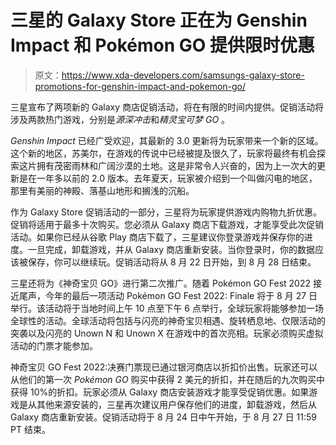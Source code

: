 # 三星的 Galaxy Store 正在为 Genshin Impact 和 Pokémon GO 提供限时优惠

> 原文：<https://www.xda-developers.com/samsungs-galaxy-store-promotions-for-genshin-impact-and-pokemon-go/>

三星宣布了两项新的 Galaxy 商店促销活动，将在有限的时间内提供。促销活动将涉及两款热门游戏，分别是*源深冲击*和*精灵宝可梦 GO* 。

*Genshin Impact* 已经广受欢迎，其最新的 3.0 更新将为玩家带来一个新的区域。这个新的地区，苏美尔，在游戏的传说中已经被提及很久了，玩家将最终有机会探索这片拥有茂密雨林和广阔沙漠的土地。这是非常令人兴奋的，因为上一次大的更新是在一年多以前的 2.0 版本。去年夏天，玩家被介绍到一个叫做闪电的地区，那里有美丽的神殿、落基山地形和搁浅的沉船。

作为 Galaxy Store 促销活动的一部分，三星将为玩家提供游戏内购物九折优惠。促销将适用于最多十次购买。您必须从 Galaxy 商店下载游戏，才能享受此次促销活动。如果你已经从谷歌 Play 商店下载了，三星建议你登录游戏并保存你的进度。一旦完成，卸载游戏，并从 Galaxy 商店重新安装。当你登录时，你的数据应该被保存，你可以继续玩。促销活动将从 8 月 22 日开始，到 8 月 28 日结束。

三星还将为《神奇宝贝 GO》进行第二次推广。随着 Pokémon GO Fest 2022 接近尾声，今年的最后一项活动 Pokémon GO Fest 2022: Finale 将于 8 月 27 日举行。该活动将于当地时间上午 10 点至下午 6 点举行，全球玩家将能够参加一场全球性的活动。全球活动将包括与闪亮的神奇宝贝相遇、旋转栖息地、仅限活动的突袭以及闪亮的 Unown N 和 Unown X 在游戏中的首次亮相。玩家必须购买虚拟活动的门票才能参加。

神奇宝贝 GO Fest 2022:决赛门票现已通过银河商店以折扣价出售。玩家还可以从他们的第一次 *Pokémon GO* 购买中获得 2 美元的折扣，并在随后的九次购买中获得 10%的折扣。玩家必须从 Galaxy 商店安装游戏才能享受促销优惠。如果游戏是从其他来源安装的，三星再次建议用户保存他们的进度，卸载游戏，然后从 Galaxy 商店重新安装。促销活动将于 8 月 24 日中午开始，于 8 月 27 日 11:59 PT 结束。